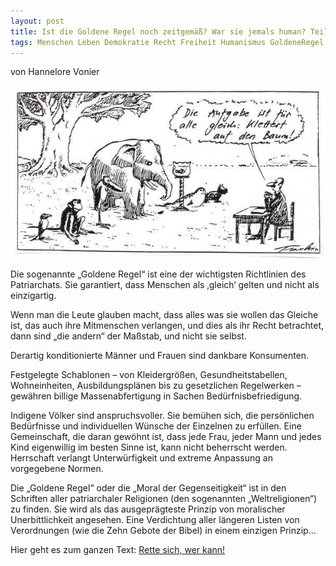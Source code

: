 ```yaml
---
layout: post
title: Ist die Goldene Regel noch zeitgemäß? War sie jemals human? Teil 1/2
tags: Menschen Leben Demokratie Recht Freiheit Humanismus GoldeneRegel FremdeFedern
---
```

von Hannelore Vonier

![](/assets/img/goldene_regel_alle_gleich.jpg)

Die sogenannte „Goldene Regel“ ist eine der wichtigsten Richtlinien des Patriarchats. Sie garantiert, dass Menschen als ‚gleich‘ gelten und nicht als einzigartig.

Wenn man die Leute glauben macht, dass alles was sie wollen das Gleiche ist, das auch ihre Mitmenschen verlangen, und dies als ihr Recht betrachtet, dann sind „die andern“ der Maßstab, und nicht sie selbst.

Derartig konditionierte Männer und Frauen sind dankbare Konsumenten.

Festgelegte Schablonen – von Kleidergrößen, Gesundheitstabellen, Wohneinheiten, Ausbildungsplänen bis zu gesetzlichen Regelwerken – gewähren billige Massenabfertigung in Sachen Bedürfnisbefriedigung.

Indigene Völker sind anspruchsvoller. Sie bemühen sich, die persönlichen Bedürfnisse und individuellen Wünsche der Einzelnen zu erfüllen. Eine Gemeinschaft, die daran gewöhnt ist, dass jede Frau, jeder Mann und jedes Kind eigenwillig im besten Sinne ist, kann nicht beherrscht werden. Herrschaft verlangt Unterwürfigkeit und extreme Anpassung an vorgegebene Normen.

Die „Goldene Regel“ oder die „Moral der Gegenseitigkeit“ ist in den Schriften aller patriarchaler Religionen (den sogenannten „Weltreligionen“) zu finden. Sie wird als das ausgeprägteste Prinzip von moralischer Unerbittlichkeit angesehen. Eine Verdichtung aller längeren Listen von Verordnungen (wie die Zehn Gebote der Bibel) in einem einzigen Prinzip...

Hier geht es zum ganzen Text: [Rette sich, wer kann!](http://rette-sich-wer-kann.com/existenzielle-fragen/goldene-regel-hinterfragt/)
